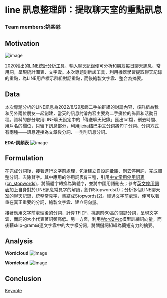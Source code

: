 # line 訊息整理師：提取聊天室的重點訊息
### Team members:姚奕慈
## Motivation

 ![image](https://github.com/Bellayao06/text-assistant/blob/main/demo1.png)
 
 2020推出的[LINE統計分析工具](https://chonyy.github.io/line-message-analyzer/)，輸入聊天記錄便可分析和朋友每日聊天訊息、常用詞，呈現統計圖表、文字雲。本次專題創新該工具，利用機器學習提取聊天記錄的重點，為LINE用戶標示群組對話重點，而後繪製文字雲、整合為摘要。

## Data

 本次專題分析的LINE訊息為2022/8/29服飾二手拍群組的討論內容，該群組為我和另外兩位朋友一起創建，當天的訊息討論內容主要為二手攤位的佈置和活動日程。資料的部分取用LINE聊天設定中的「傳送聊天紀錄」匯出txt檔，刪去時間、用戶名的欄位，只留下訊息部分，利用[jieba结巴中文分词](https://github.com/fxsjy/jieba)將句子分詞。分詞方式有兩種——訊息連接為文章後分詞、一則則訊息分詞。

**EDA-詞頻表**
![image](https://github.com/Bellayao06/text-assistant/blob/main/%E6%88%AA%E5%9C%96%202023-01-10%20%E4%B8%8B%E5%8D%881.45.01.png)

## Formulation

 在完成分詞後，接著進行文字前處理，包括建立自設詞彙庫、刪去停用詞，完成調整分詞、去除贅字。其中應用的停用詞表有三種，引用[中文常用停用詞表 (cn_stopwords)](https://github.com/goto456/stopwords/blob/master/cn_stopwords.txt)，將簡體字轉換為繁體字，並將中國用語刪去；參考[英文停用詞表](https://www.ranks.nl/stopwords)加上自身對於LINE訊息常見字的解讀，創作Stopwords(1)；分析多個LINE聊天室的聊天記錄，統整常見字，集結成Stopwords(2)。經過文字前處理，便可以著重在真正重要的分詞，繪製文字雲、建立詞向量。
 
 接著應用文字前處理後的分詞，計算TFIDF，挑選前60高的關鍵分詞，呈現文字雲，而詞的大小代表著詞頻高低。另一方面，利用[Word2Vec](https://radimrehurek.com/gensim/models/word2vec.html)模型訓練詞向量，而後藉skip-gram串連文字雲中的大字樣分詞，將關鍵詞組織為簡短有力的摘要。
 
## Analysis

 **Wordcloud**
 ![image](https://github.com/Bellayao06/text-assistant/blob/main/%E6%88%AA%E5%9C%96%202023-01-10%20%E4%B8%8B%E5%8D%882.31.46.png)
 
  **Wordcloud**
 ![image](https://github.com/Bellayao06/text-assistant/blob/main/%E6%88%AA%E5%9C%96%202023-01-10%20%E4%B8%8B%E5%8D%882.31.28.png)

## Conclusion
[Keynote](https://www.icloud.com/keynote/0caWZoE8Bbg7Ig90vMGeDaduw#20221013_Ten_Yao_line_assistant)
